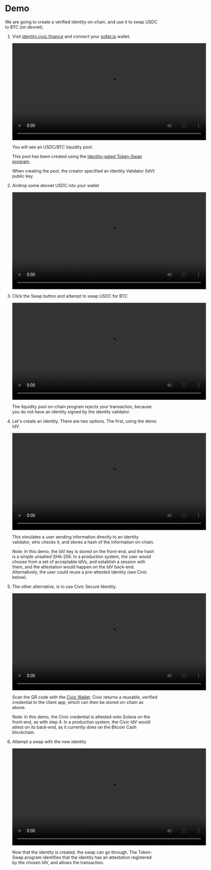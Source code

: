 # Demo

We are going to create a verified identity on-chain, and use it to swap
USDC to BTC (on devnet). 

1. Visit [identity.civic.finance](https://identity.civic.finance/)
and connect your [sollet.io](https://sollet.io) wallet.
    
    <video controls width="640">
        <source src="demo-connect-wallet-no-id-720.m4v">
        Sorry, your browser doesn't support embedded videos.
        The user clicks Connect Wallet.
    </video>

    You will see an USDC/BTC liquidity pool.

    This pool has been created using the
[Identity-gated Token-Swap program](https://github.com/civicteam/solana-program-library/tree/master/token-swap).

    When creating the pool, the creator specified an Identity Validator (IdV)
public key.

2. Airdrop some devnet USDC into your wallet

    <video controls width="640">
        <source src="demo-airdrop-720.m4v">
        Sorry, your browser doesn't support embedded videos.
        The user clicks the "airdrop" button and approves the transactions.
    </video>

3. Click the Swap button and attempt to swap USDC for BTC

    <video controls width="640">
        <source src="demo-swap-no-id-720.m4v">
        Sorry, your browser doesn't support embedded videos.
        The user attempts a swap with no Identity, and fails.
    </video>

    The liquidity pool on-chain program _rejects_ your transaction, because
    you do not have an identity signed by the identity validator. 

4. Let's create an identity. There are two options. The first, using the demo IdV.

    <video controls width="640">
        <source src="demo-create-id-demo-idv-720.m4v">
        Sorry, your browser doesn't support embedded videos.
        The user creates an identity using the "Demo IdV". 
    </video>

    This simulates a user sending information directly to an identity validator,
    who checks it, and stores a hash of the information on-chain. 

    Note: In this demo, the IdV key is stored on the front-end, and the hash is a simple
    unsalted SHA-256. In a production system, the user would choose from a 
    set of acceptable IdVs, and establish a session with them, and the attestation would
    happen on the IdV back-end. Alternatively, the user could reuse a pre-attested identity
    (see Civic below).

5. The other alternative, is to use Civic Secure Identity.

    <video controls width="640">
        <source src="demo-create-id-civic-720.m4v">
        Sorry, your browser doesn't support embedded videos.
        The user creates an identity by scanning a Civic QR code.
    </video>

    Scan the QR code with the [Civic Wallet](https://civic.com). Civic returns a
    reusable, verified credential to the client app, which can then be stored
    on-chain as above.

    Note: In this demo, the Civic credential is attested onto Solana on the front-end,
    as with step 4. In a production system, the Civic IdV would attest on its back-end,
    as it currently does on the Bitcoin Cash blockchain.

6. Attempt a swap with the new identity

    <video controls width="640">
        <source src="demo-swap-with-id-720.m4v">
        Sorry, your browser doesn't support embedded videos.
        The user successfully swaps, using their identity.
    </video>

    Now that the identity is created, the swap can go through. The Token-Swap
    program identifies that the identity has an attestation registered by the
    chosen IdV, and allows the transaction.
